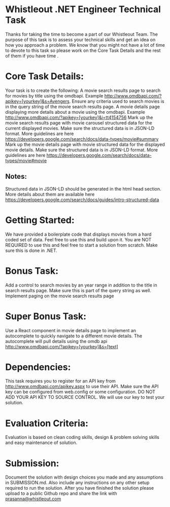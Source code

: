 Whistleout .NET Engineer Technical Task
=======================================
Thanks for taking the time to become a part of our Whistleout Team. The purpose of this task is to assess your technical skills and get an idea on how you approach a problem. We know that you might not have a lot of time to devote to this task so please work on the Core Task Details and the rest of them if you have time .

# Core Task Details:
Your task is to create the following:
A movie search results page to search for movies by title using the omdbapi. Example  http://www.omdbapi.com/?apikey=[yourkey]&s=Avengers. Ensure any criteria used to search movies is in the query string of the movie search results page.
A movie details page displaying more details about a movie using the omdbapi. Example http://www.omdbapi.com/?apikey=[yourkey]&i=tt4154756
Mark up the movie search results page with movie carousel structured data for the current displayed movies. Make sure the structured data is in JSON-LD format. More guidelines are here https://developers.google.com/search/docs/data-types/movie#summary
Mark up the movie details page with movie structured data for the displayed movie details. Make sure the structured data is in JSON-LD format. More guidelines are here https://developers.google.com/search/docs/data-types/movie#movie

## Notes:
Structured data in JSON-LD should be generated in the html head section. More details about them are available here https://developers.google.com/search/docs/guides/intro-structured-data

# Getting Started:
We have provided a boilerplate code that displays movies from a hard coded set of data. Feel free to use this and build upon it. You are NOT REQUIRED to use this and feel free to start a solution from scratch. Make sure this is done in .NET.

# Bonus Task:
Add a control to search movies by an year range in addition to the title in search results page. Make sure this is part of the query string as well.
Implement paging on the movie search results page

# Super Bonus Task:
Use a React component in movie details page to implement an autocomplete to quickly navigate to a different movie details. The autocomplete will pull details using the omdb api http://www.omdbapi.com/?apikey=[yourkey]&s=[text]

# Dependencies:
This task requires you to register for an API key from http://www.omdbapi.com/apikey.aspx to use their API. Make sure the API key can be configured from web.config or some configuration. DO NOT ADD YOUR API KEY TO SOURCE CONTROL. We will use our key to test your solution.

# Evaluation Criteria:
Evaluation is based on clean coding skills, design & problem solving skills and easy maintenance of solution.

# Submission:
Document the solution with design choices you made and any assumptions in SUBMISSION.md. Also include any instructions on any other setup required to run the solution.
After you have finished the solution please upload to a public Github repo and share the link with prasanna@whistleout.com
